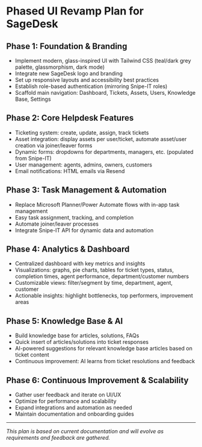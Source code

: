 # Phased UI Revamp Plan for SageDesk

## Phase 1: Foundation & Branding
- Implement modern, glass-inspired UI with Tailwind CSS (teal/dark grey palette, glassmorphism, dark mode)
- Integrate new SageDesk logo and branding
- Set up responsive layouts and accessibility best practices
- Establish role-based authentication (mirroring Snipe-IT roles)
- Scaffold main navigation: Dashboard, Tickets, Assets, Users, Knowledge Base, Settings

## Phase 2: Core Helpdesk Features
- Ticketing system: create, update, assign, track tickets
- Asset integration: display assets per user/ticket, automate asset/user creation via joiner/leaver forms
- Dynamic forms: dropdowns for departments, managers, etc. (populated from Snipe-IT)
- User management: agents, admins, owners, customers
- Email notifications: HTML emails via Resend

## Phase 3: Task Management & Automation
- Replace Microsoft Planner/Power Automate flows with in-app task management
- Easy task assignment, tracking, and completion
- Automate joiner/leaver processes
- Integrate Snipe-IT API for dynamic data and automation

## Phase 4: Analytics & Dashboard
- Centralized dashboard with key metrics and insights
- Visualizations: graphs, pie charts, tables for ticket types, status, completion times, agent performance, department/customer numbers
- Customizable views: filter/segment by time, department, agent, customer
- Actionable insights: highlight bottlenecks, top performers, improvement areas

## Phase 5: Knowledge Base & AI
- Build knowledge base for articles, solutions, FAQs
- Quick insert of articles/solutions into ticket responses
- AI-powered suggestions for relevant knowledge base articles based on ticket content
- Continuous improvement: AI learns from ticket resolutions and feedback

## Phase 6: Continuous Improvement & Scalability
- Gather user feedback and iterate on UI/UX
- Optimize for performance and scalability
- Expand integrations and automation as needed
- Maintain documentation and onboarding guides

---

_This plan is based on current documentation and will evolve as requirements and feedback are gathered._ 